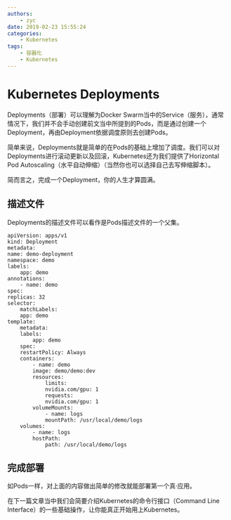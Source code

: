 ```yaml
---
authors:
    - zyc
date: 2019-02-23 15:55:24
categories:
    - Kubernetes
tags:
    - 容器化
    - Kubernetes
---
```


# Kubernetes Deployments

Deployments（部署）可以理解为Docker Swarm当中的Service（服务），通常情况下，我们并不会手动创建前文当中所提到的Pods，而是通过创建一个Deployment，再由Deployment依据调度原则去创建Pods。

简单来说，Deployments就是简单的在Pods的基础上增加了调度。我们可以对Deployments进行滚动更新以及回滚，Kubernetes还为我们提供了Horizontal Pod Autoscaling（水平自动伸缩）（当然你也可以选择自己去写伸缩脚本）。

简而言之，完成一个Deployment，你的人生才算圆满。

## 描述文件

Deployments的描述文件可以看作是Pods描述文件的一个父集。

    apiVersion: apps/v1
    kind: Deployment
    metadata:
    name: demo-deployment
    namespace: demo
    labels:
        app: demo
    annotations:
        - name: demo
    spec:
    replicas: 32
    selector:
        matchLabels:
        app: demo
    template:
        metadata:
        labels:
            app: demo
        spec:
        restartPolicy: Always
        containers:
            - name: demo
            image: demo/demo:dev
            resources:
                limits:
                nvidia.com/gpu: 1
                requests:
                nvidia.com/gpu: 1
            volumeMounts:
                - name: logs
                mountPath: /usr/local/demo/logs
        volumes:
            - name: logs
            hostPath:
                path: /usr/local/demo/logs

## 完成部署

如Pods一样，对上面的内容做出简单的修改就能部署第一个真·应用。

在下一篇文章当中我们会简要介绍Kubernetes的命令行接口（Command Line Interface）的一些基础操作，让你能真正开始用上Kubernetes。